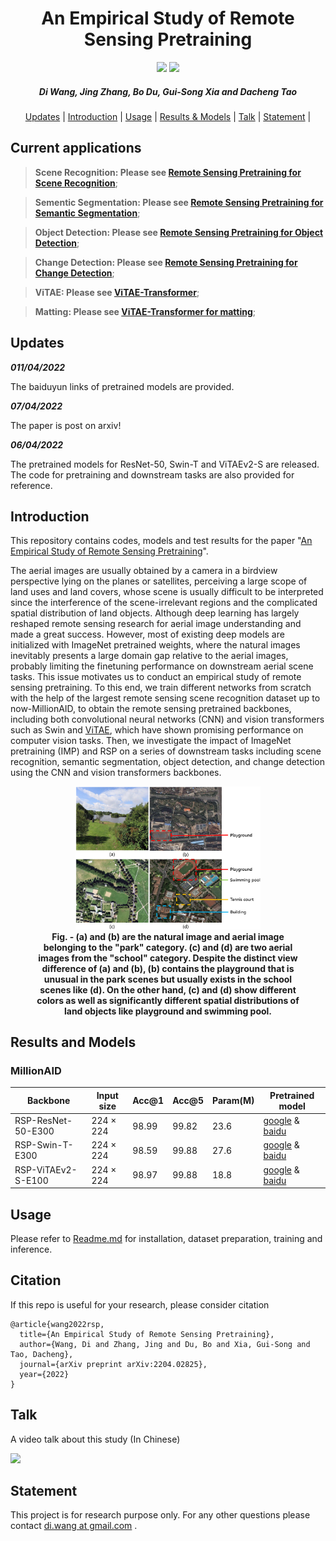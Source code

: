 <h1 align="center"> An Empirical Study of Remote Sensing Pretraining </h1> 

<p align="center">
<a href="http://arxiv.org/abs/2204.02825"><img src="https://img.shields.io/badge/arXiv-Paper-<color>"></a>
<a href="https://www.bilibili.com/video/BV1y5411979L?spm_id_from=333.999.0.0"><img src="https://img.shields.io/badge/bilibili-Talk-ff69b4"></a>
</p>

<h5 align="center"><em>Di Wang, Jing Zhang, Bo Du, Gui-Song Xia and Dacheng Tao</em></h5>

<p align="center">
  <a href="#updates">Updates</a> |
  <a href="#introduction">Introduction</a> |
  <a href="#usage">Usage</a> |
  <a href="#results-and-models">Results & Models</a> |
  <a href="#talk">Talk</a> |
  <a href="#statement">Statement</a> |
</p >

## Current applications

> **Scene Recognition: Please see [Remote Sensing Pretraining for Scene Recognition](https://github.com/ViTAE-Transformer/ViTAE-Transformer-Remote-Sensing/tree/main/Scene%20Recognition)**;

> **Sementic Segmentation: Please see [Remote Sensing Pretraining for Semantic Segmentation](https://github.com/ViTAE-Transformer/ViTAE-Transformer-Remote-Sensing/tree/main/Semantic%20Segmentation)**;

> **Object Detection: Please see [Remote Sensing Pretraining for Object Detection](https://github.com/ViTAE-Transformer/ViTAE-Transformer-Remote-Sensing/tree/main/Object%20Detection)**;

> **Change Detection: Please see [Remote Sensing Pretraining for Change Detection](https://github.com/ViTAE-Transformer/ViTAE-Transformer-Remote-Sensing/tree/main/Change%20Detection)**;

> **ViTAE: Please see [ViTAE-Transformer](https://github.com/ViTAE-Transformer/ViTAE-Transformer)**;

> **Matting: Please see [ViTAE-Transformer for matting](https://github.com/ViTAE-Transformer/ViTAE-Transformer-Matting)**;

## Updates

***011/04/2022***

The baiduyun links of pretrained models are provided.

***07/04/2022***

The paper is post on arxiv!

***06/04/2022***

The pretrained models for ResNet-50, Swin-T and ViTAEv2-S are released. The code for pretraining and downstream tasks are also provided for reference.

## Introduction

This repository contains codes, models and test results for the paper "[An Empirical Study of Remote Sensing Pretraining](http://arxiv.org/abs/2204.02825)". 

The aerial images are usually obtained by a camera in a birdview perspective lying on the planes or satellites, perceiving a large scope of land uses and land covers, whose scene is usually difficult to be interpreted since the interference of the scene-irrelevant regions and the complicated spatial distribution of land objects. Although deep learning has largely reshaped remote sensing research for aerial image understanding and made a great success. However, most of existing deep models are initialized with ImageNet pretrained weights, where the natural images inevitably presents a large domain gap relative to the aerial images, probably limiting the finetuning performance on downstream aerial scene tasks. This issue motivates us to conduct an empirical study of remote sensing pretraining. To this end, we train different networks from scratch with the help of the largest remote sensing scene recognition dataset up to now-MillionAID, to obtain the remote sensing pretrained backbones, including both convolutional neural networks (CNN) and vision transformers such as Swin and [ViTAE](https://arxiv.org./abs/2202.10108), which have shown promising performance on computer vision tasks. Then, we investigate the impact of ImageNet pretraining (IMP) and RSP on a series of downstream tasks including scene recognition, semantic segmentation, object detection, and change detection using the CNN and vision transformers backbones. 


<figure>
<div align="center">
<img src=Figs/aerialscene.png width="70%">
</div>
<figcaption align = "center"><b>Fig. - (a) and (b) are the natural image and aerial image belonging to the "park" category. (c) and (d) are two aerial images from the "school" category. Despite the distinct view difference of (a) and (b), (b) contains the playground that is unusual in the park scenes but usually exists in the school scenes like (d). On the other hand, (c) and (d) show different colors as well as significantly different spatial distributions of land objects like playground and swimming pool. </b></figcaption>
</figure>

## Results and Models

### MillionAID
|Backbone | Input size | Acc@1 | Acc@5 | Param(M) | Pretrained model|
|-------- | ---------- | ----- | ----- | -------- | ----------|
RSP-ResNet-50-E300 | 224 × 224 | 98.99 | 99.82| 23.6 | [google](https://drive.google.com/file/d/1K3P4_fDfcBRGqpKoSdSa6OXS4xC1xLC9/view?usp=sharing) & [baidu](https://pan.baidu.com/s/1q7VI1wj2Vp0N5jvaXZOuCA?pwd=5npb)| [//]: & [Log](https://drive.google.com/file/d/1y1GtAs2vbLHwrIK_dVvXyGXrArhiVsIi/view?usp=sharing)|
RSP-Swin-T-E300 | 224 × 224 | 98.59 | 99.88 | 27.6| [google](https://drive.google.com/file/d/1G5wjbjIHepmT6VVOuW03bWmyvrhcfe1F/view?usp=sharing) & [baidu](https://pan.baidu.com/s/1Hs94fI7mF12CX-Sf69gumA?pwd=7579) | [//]: & [Log](https://drive.google.com/file/d/1Ld7qxWgwOrjba08F3DxrPjfJi_wk9biR/view?usp=sharing)|
RSP-ViTAEv2-S-E100 | 224 × 224 | 98.97 |  99.88 |18.8 | [google](https://drive.google.com/file/d/1cDB69frN-NxCyoy8lghjx6NiH1JriYUc/view?usp=sharing) & [baidu](https://pan.baidu.com/s/1riMV07wtMpmrJzEtr_T-Ag?pwd=hm8p) | [//]: & [Log](https://drive.google.com/file/d/1KEgMqSlu0-q9ZodKAH92qTvCvmcjWhKn/view?usp=sharing)|

## Usage

Please refer to [Readme.md](https://github.com/ViTAE-Transformer/ViTAE-Transformer-Remote-Sensing/blob/main/Scene%20Recognition/README.md) for installation, dataset preparation, training and inference.

## Citation

If this repo is useful for your research, please consider citation

```
@article{wang2022rsp,
  title={An Empirical Study of Remote Sensing Pretraining},
  author={Wang, Di and Zhang, Jing and Du, Bo and Xia, Gui-Song and Tao, Dacheng},
  journal={arXiv preprint arXiv:2204.02825},
  year={2022}
}
```

## Talk

A video talk about this study (In Chinese)

[![](https://github.com/ViTAE-Transformer/ViTAE-Transformer-Remote-Sensing/blob/main/Figs/video.png)](https://player.bilibili.com/player.html?aid=469101624&bvid=BV1y5411979L&cid=718511024&page=1)

## Statement

This project is for research purpose only. For any other questions please contact [di.wang at gmail.com](mailto:wd74108520@gmail.com) .
